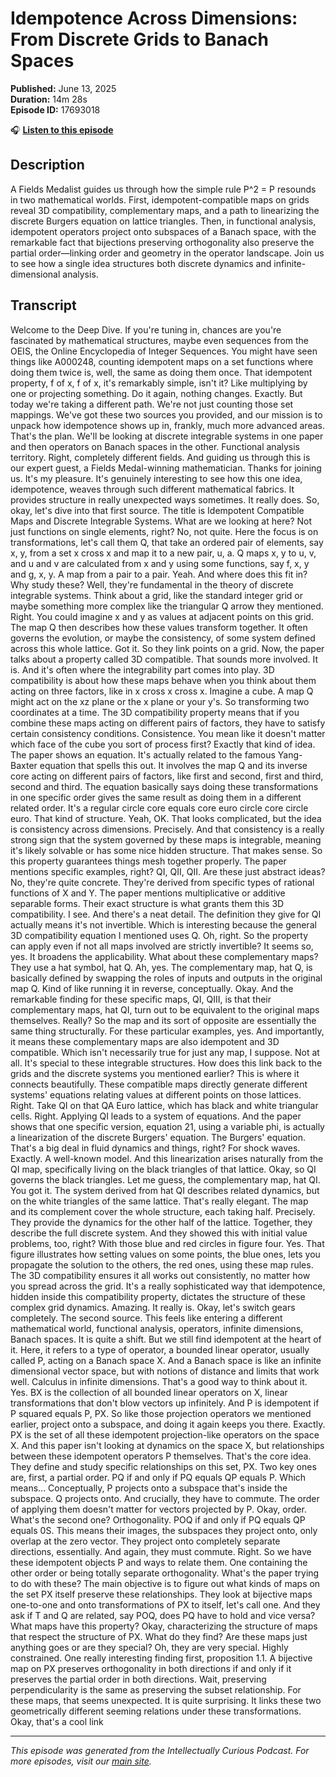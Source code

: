 # Idempotence Across Dimensions: From Discrete Grids to Banach Spaces

**Published:** June 13, 2025  
**Duration:** 14m 28s  
**Episode ID:** 17693018

🎧 **[Listen to this episode](https://intellectuallycurious.buzzsprout.com/2529712/episodes/17693018-idempotence-across-dimensions-from-discrete-grids-to-banach-spaces)**

## Description

A Fields Medalist guides us through how the simple rule P^2 = P resounds in two mathematical worlds. First, idempotent-compatible maps on grids reveal 3D compatibility, complementary maps, and a path to linearizing the discrete Burgers equation on lattice triangles. Then, in functional analysis, idempotent operators project onto subspaces of a Banach space, with the remarkable fact that bijections preserving orthogonality also preserve the partial order—linking order and geometry in the operator landscape. Join us to see how a single idea structures both discrete dynamics and infinite-dimensional analysis.

## Transcript

Welcome to the Deep Dive. If you're tuning in, chances are you're fascinated by mathematical structures, maybe even sequences from the OEIS, the Online Encyclopedia of Integer Sequences. You might have seen things like A000248, counting idempotent maps on a set functions where doing them twice is, well, the same as doing them once. That idempotent property, f of x, f of x, it's remarkably simple, isn't it? Like multiplying by one or projecting something. Do it again, nothing changes. Exactly. But today we're taking a different path. We're not just counting those set mappings. We've got these two sources you provided, and our mission is to unpack how idempotence shows up in, frankly, much more advanced areas. That's the plan. We'll be looking at discrete integrable systems in one paper and then operators on Banach spaces in the other. Functional analysis territory. Right, completely different fields. And guiding us through this is our expert guest, a Fields Medal-winning mathematician. Thanks for joining us. It's my pleasure. It's genuinely interesting to see how this one idea, idempotence, weaves through such different mathematical fabrics. It provides structure in really unexpected ways sometimes. It really does. So, okay, let's dive into that first source. The title is Idempotent Compatible Maps and Discrete Integrable Systems. What are we looking at here? Not just functions on single elements, right? No, not quite. Here the focus is on transformations, let's call them Q, that take an ordered pair of elements, say x, y, from a set x cross x and map it to a new pair, u, a. Q maps x, y to u, v, and u and v are calculated from x and y using some functions, say f, x, y and g, x, y. A map from a pair to a pair. Yeah. And where does this fit in? Why study these? Well, they're fundamental in the theory of discrete integrable systems. Think about a grid, like the standard integer grid or maybe something more complex like the triangular Q arrow they mentioned. Right. You could imagine x and y as values at adjacent points on this grid. The map Q then describes how these values transform together. It often governs the evolution, or maybe the consistency, of some system defined across this whole lattice. Got it. So they link points on a grid. Now, the paper talks about a property called 3D compatible. That sounds more involved. It is. And it's often where the integrability part comes into play. 3D compatibility is about how these maps behave when you think about them acting on three factors, like in x cross x cross x. Imagine a cube. A map Q might act on the xz plane or the x plane or your y's. So transforming two coordinates at a time. The 3D compatibility property means that if you combine these maps acting on different pairs of factors, they have to satisfy certain consistency conditions. Consistence. You mean like it doesn't matter which face of the cube you sort of process first? Exactly that kind of idea. The paper shows an equation. It's actually related to the famous Yang-Baxter equation that spells this out. It involves the map Q and its inverse core acting on different pairs of factors, like first and second, first and third, second and third. The equation basically says doing these transformations in one specific order gives the same result as doing them in a different related order. It's a regular circle core equals core euro circle core circle euro. That kind of structure. Yeah, OK. That looks complicated, but the idea is consistency across dimensions. Precisely. And that consistency is a really strong sign that the system governed by these maps is integrable, meaning it's likely solvable or has some nice hidden structure. That makes sense. So this property guarantees things mesh together properly. The paper mentions specific examples, right? QI, QII, QII. Are these just abstract ideas? No, they're quite concrete. They're derived from specific types of rational functions of X and Y. The paper mentions multiplicative or additive separable forms. Their exact structure is what grants them this 3D compatibility. I see. And there's a neat detail. The definition they give for QI actually means it's not invertible. Which is interesting because the general 3D compatibility equation I mentioned uses Q. Oh, right. So the property can apply even if not all maps involved are strictly invertible? It seems so, yes. It broadens the applicability. What about these complementary maps? They use a hat symbol, hat Q. Ah, yes. The complementary map, hat Q, is basically defined by swapping the roles of inputs and outputs in the original map Q. Kind of like running it in reverse, conceptually. Okay. And the remarkable finding for these specific maps, QI, QIII, is that their complementary maps, hat QI, turn out to be equivalent to the original maps themselves. Really? So the map and its sort of opposite are essentially the same thing structurally. For these particular examples, yes. And importantly, it means these complementary maps are also idempotent and 3D compatible. Which isn't necessarily true for just any map, I suppose. Not at all. It's special to these integrable structures. How does this link back to the grids and the discrete systems you mentioned earlier? This is where it connects beautifully. These compatible maps directly generate different systems' equations relating values at different points on those lattices. Right. Take QI on that QA Euro lattice, which has black and white triangular cells. Right. Applying QI leads to a system of equations. And the paper shows that one specific version, equation 21, using a variable phi, is actually a linearization of the discrete Burgers' equation. The Burgers' equation. That's a big deal in fluid dynamics and things, right? For shock waves. Exactly. A well-known model. And this linearization arises naturally from the QI map, specifically living on the black triangles of that lattice. Okay, so QI governs the black triangles. Let me guess, the complementary map, hat QI. You got it. The system derived from hat QI describes related dynamics, but on the white triangles of the same lattice. That's really elegant. The map and its complement cover the whole structure, each taking half. Precisely. They provide the dynamics for the other half of the lattice. Together, they describe the full discrete system. And they showed this with initial value problems, too, right? With those blue and red circles in figure four. Yes. That figure illustrates how setting values on some points, the blue ones, lets you propagate the solution to the others, the red ones, using these map rules. The 3D compatibility ensures it all works out consistently, no matter how you spread across the grid. It's a really sophisticated way that idempotence, hidden inside this compatibility property, dictates the structure of these complex grid dynamics. Amazing. It really is. Okay, let's switch gears completely. The second source. This feels like entering a different mathematical world, functional analysis, operators, infinite dimensions, Banach spaces. It is quite a shift. But we still find idempotent at the heart of it. Here, it refers to a type of operator, a bounded linear operator, usually called P, acting on a Banach space X. And a Banach space is like an infinite dimensional vector space, but with notions of distance and limits that work well. Calculus in infinite dimensions. That's a good way to think about it. Yes. BX is the collection of all bounded linear operators on X, linear transformations that don't blow vectors up infinitely. And P is idempotent if P squared equals P, PX. So like those projection operators we mentioned earlier, project onto a subspace, and doing it again keeps you there. Exactly. PX is the set of all these idempotent projection-like operators on the space X. And this paper isn't looking at dynamics on the space X, but relationships between these idempotent operators P themselves. That's the core idea. They define and study specific relationships on this set, PX. Two key ones are, first, a partial order. PQ if and only if PQ equals QP equals P. Which means... Conceptually, P projects onto a subspace that's inside the subspace. Q projects onto. And crucially, they have to commute. The order of applying them doesn't matter for vectors projected by P. Okay, order. What's the second one? Orthogonality. POQ if and only if PQ equals QP equals 0S. This means their images, the subspaces they project onto, only overlap at the zero vector. They project onto completely separate directions, essentially. And again, they must commute. Right. So we have these idempotent objects P and ways to relate them. One containing the other order or being totally separate orthogonality. What's the paper trying to do with these? The main objective is to figure out what kinds of maps on the set PX itself preserve these relationships. They look at bijective maps one-to-one and onto transformations of PX to itself, let's call one. And they ask if T and Q are related, say POQ, does PQ have to hold and vice versa? What maps have this property? Okay, characterizing the structure of maps that respect the structure of PX. What do they find? Are these maps just anything goes or are they special? Oh, they are very special. Highly constrained. One really interesting finding first, proposition 1.1. A bijective map on PX preserves orthogonality in both directions if and only if it preserves the partial order in both directions. Wait, preserving perpendicularity is the same as preserving the subset relationship. For these maps, that seems unexpected. It is quite surprising. It links these two geometrically different seeming relations under these transformations. Okay, that's a cool link

---
*This episode was generated from the Intellectually Curious Podcast. For more episodes, visit our [main site](https://intellectuallycurious.buzzsprout.com).*
